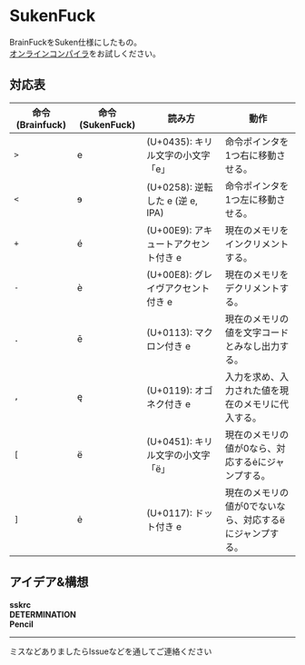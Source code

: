 # SukenFuck
BrainFuckをSuken仕様にしたもの。  
[オンラインコンパイラ](https://sites.suken.daemon.asia/MemberAPPs/sskrc/SukenFuck/index.html)をお試しください。


## 対応表
| 命令 (Brainfuck) | 命令 (SukenFuck)| 読み方 | 動作 |
|--------------|------|--------|------|
| `>`          | е    | (U+0435): キリル文字の小文字「е」 | 命令ポインタを1つ右に移動させる。 |
| `<`          | ɘ    | (U+0258): 逆転した e (逆 e, IPA) | 命令ポインタを1つ左に移動させる。 |
| `+`          | é    | (U+00E9): アキュートアクセント付き e | 現在のメモリをインクリメントする。 |
| `-`          | è    | (U+00E8): グレイヴアクセント付き e | 現在のメモリをデクリメントする。 |
| `.`          | ē    | (U+0113): マクロン付き e | 現在のメモリの値を文字コードとみなし出力する。 |
| `,`          | ę    | (U+0119): オゴネク付き e | 入力を求め、入力された値を現在のメモリに代入する。 |
| `[`          | ё    | (U+0451): キリル文字の小文字「ё」 | 現在のメモリの値が0なら、対応するėにジャンプする。 |
| `]`          | ė    | (U+0117): ドット付き e | 現在のメモリの値が0でないなら、対応するёにジャンプする。 |



## アイデア&構想
**sskrc**  
**DETERMINATION**  
**Pencil**

---
ミスなどありましたらIssueなどを通してご連絡ください
